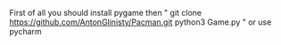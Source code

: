 First of all you should install pygame
then
"	git clone https://github.com/AntonGlinisty/Pacman.git
	python3 Game.py
"
or use pycharm

